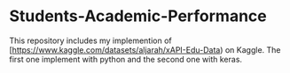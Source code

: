# Students-Academic-Performance
This repository includes my implemention of [https://www.kaggle.com/datasets/aljarah/xAPI-Edu-Data) on Kaggle. The first one implement with python and the second one with keras.
